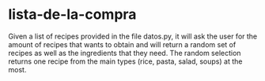 # lista-de-la-compra
Given a list of recipes provided in the file datos.py, it will ask the user for the amount of recipes that wants to obtain and will return a random set of recipes as well as the ingredients that they need.
The random selection returns one recipe from the main types (rice, pasta, salad, soups) at the most.
